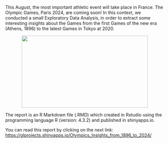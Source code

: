 This August, the most important athletic event will take place in France. The Olympic Games, Paris 2024, are coming soon!
In this context, we conducted a small Exploratory Data Analysis, in order to extract some interesting insights about the Games from the first Games of the new era (Athens, 1896) to the latest Games in Tokyo at 2020.

<p align="center">
  <img src="https://github.com/geolamprou/Olympics-Insights/assets/127976930/56f05c0e-ede3-4c34-a005-28c3196a7326" width="400" height="230" >
</p>

The report is an R Markdown file (.RMD) which created in Rstudio using the programming language R (version: 4.3.2) and published in shinyapps.io.

You can read this report by clicking on the next link: https://glprojects.shinyapps.io/Olympics_Insights_from_1896_to_2024/
